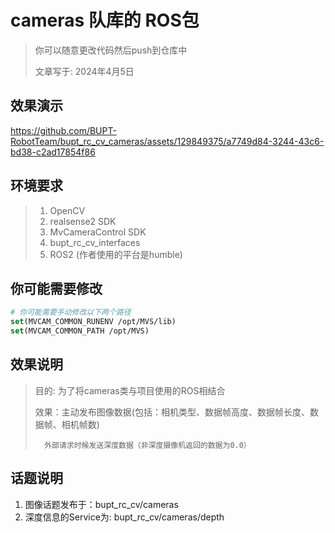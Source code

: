 # cameras 队库的 ROS包

> 你可以随意更改代码然后push到仓库中
>
> 文章写于: 2024年4月5日

## 效果演示
https://github.com/BUPT-RobotTeam/bupt_rc_cv_cameras/assets/129849375/a7749d84-3244-43c6-bd38-c2ad17854f86

## 环境要求
> 1. OpenCV
> 2. realsense2 SDK
> 3. MvCameraControl SDK
> 4. bupt_rc_cv_interfaces
> 5. ROS2 (作者使用的平台是humble)

## 你可能需要修改
```cmake
# 你可能需要手动修改以下两个路径
set(MVCAM_COMMON_RUNENV /opt/MVS/lib)
set(MVCAM_COMMON_PATH /opt/MVS)
```

## 效果说明
> 目的: 为了将cameras类与项目使用的ROS相结合
>
> 效果：主动发布图像数据(包括：相机类型、数据帧高度、数据帧长度、数据帧、相机帧数)
>
>       外部请求时候发送深度数据（非深度摄像机返回的数据为0.0）

## 话题说明
1. 图像话题发布于：bupt_rc_cv/cameras
2. 深度信息的Service为: bupt_rc_cv/cameras/depth
